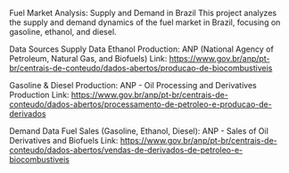 Fuel Market Analysis: Supply and Demand in Brazil
This project analyzes the supply and demand dynamics of the fuel market in Brazil, focusing on gasoline, ethanol, and diesel.

Data Sources
Supply Data
Ethanol Production:
ANP (National Agency of Petroleum, Natural Gas, and Biofuels)
Link: https://www.gov.br/anp/pt-br/centrais-de-conteudo/dados-abertos/producao-de-biocombustiveis

Gasoline & Diesel Production:
ANP - Oil Processing and Derivatives Production
Link: https://www.gov.br/anp/pt-br/centrais-de-conteudo/dados-abertos/processamento-de-petroleo-e-producao-de-derivados

Demand Data
Fuel Sales (Gasoline, Ethanol, Diesel):
ANP - Sales of Oil Derivatives and Biofuels
Link: https://www.gov.br/anp/pt-br/centrais-de-conteudo/dados-abertos/vendas-de-derivados-de-petroleo-e-biocombustiveis
